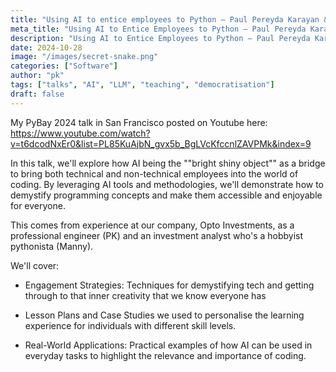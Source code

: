 ```yaml
---
title: "Using AI to entice employees to Python — Paul Pereyda Karayan & Emmanuel Uwakwe (PyBay 2024)"
meta_title: "Using AI to Entice Employees to Python — Paul Pereyda Karayan & Emmanuel Uwakwe (PyBay 2024)"
description: "Using AI to Entice Employees to Python — Paul Pereyda Karayan & Emmanuel Uwakwe (PyBay 2024)"
date: 2024-10-28
image: "/images/secret-snake.png"
categories: ["Software"]
author: "pk"
tags: ["talks", "AI", "LLM", "teaching", "democratisation"]
draft: false
---
```


My PyBay 2024 talk in San Francisco posted on Youtube here:
https://www.youtube.com/watch?v=t6dcodNxEr0&list=PL85KuAjbN_gvx5b_BgLVcKfccnlZAVPMk&index=9

In this talk, we'll explore how AI being the ""bright shiny object"" as a bridge to bring both technical and non-technical employees into the world of coding. By leveraging AI tools and methodologies, we'll demonstrate how to demystify programming concepts and make them accessible and enjoyable for everyone.

This comes from experience at our company, Opto Investments, as a professional engineer (PK) and an investment analyst who's a hobbyist pythonista (Manny). 

We'll cover:
* Engagement Strategies: Techniques for demystifying tech and getting through to that inner creativity that we know everyone has

* Lesson Plans and Case Studies we used to personalise the learning experience for individuals with different skill levels.

* Real-World Applications: Practical examples of how AI can be used in everyday tasks to highlight the relevance and importance of coding.
